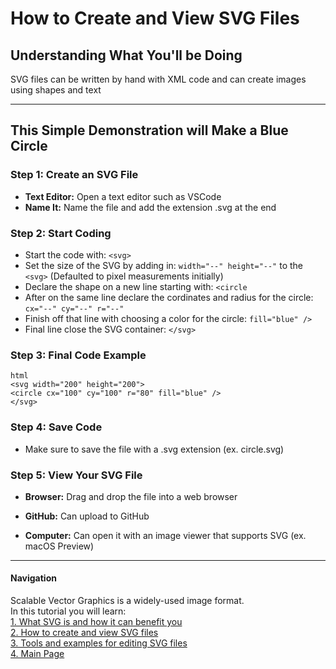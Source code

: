 # How to Create and View SVG Files     
     
## Understanding What You'll be Doing      
SVG files can be written by hand with XML code and can create images using shapes and text     
        
----      
## This Simple Demonstration will Make a Blue Circle       
        
### Step 1: Create an SVG File      
- **Text Editor:** Open a text editor such as VSCode       
- **Name It:** Name the file and add the extension .svg at the end       
       
### Step 2: Start Coding       
- Start the code with: `<svg>`       
- Set the size of the SVG by adding in: `width="--" height="--"` to the `<svg>` (Defaulted to pixel measurements initially)       
- Declare the shape on a new line starting with: `<circle`       
- After on the same line declare the cordinates and radius for the circle: `cx="--" cy="--" r="--"`       
- Finish off that line with choosing a color for the circle: `fill="blue" />`       
- Final line close the SVG container: `</svg>`       
       
### Step 3: Final Code Example       
`html`       
`<svg width="200" height="200">`       
  `<circle cx="100" cy="100" r="80" fill="blue" />`       
`</svg>`    

### Step 4: Save Code       
- Make sure to save the file with a .svg extension (ex. circle.svg)       
       
### Step 5: View Your SVG File       
- **Browser:** Drag and drop the file into a web browser       
       
- **GitHub:** Can upload to GitHub       
       
- **Computer:** Can open it with an image viewer that supports SVG (ex. macOS Preview)       
       
       
----             
             
#### Navigation      
Scalable Vector Graphics is a widely-used image format.      
In this tutorial you will learn:      
[1. What SVG is and how it can benefit you](1Benefits.md)      
[2. How to create and view SVG files](2Details.md)      
[3. Tools and examples for editing SVG files](3Examples.md)      
[4. Main Page](README.md)      

